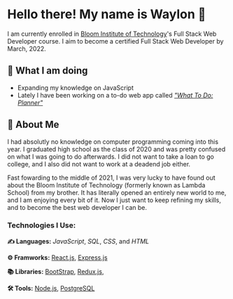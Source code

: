 # Hello there! My name is Waylon 👋
I am currently enrolled in [Bloom Institute of Technology](https://www.bloomtech.com/)'s Full Stack Web Developer course. I aim to become a certified Full Stack Web Developer by March, 2022.

## :walking: What I am doing
- Expanding my knowledge on JavaScript
- Lately I have been working on a to-do web app called [_"What To Do: Planner"_](https://github.com/DoctorWayWay/what-to-do-planner)

## :seedling: About Me
I had absolutly no knowledge on computer programming coming into this year. I graduated high school as the class of 2020 and was pretty confused on what I was going to do afterwards. I did not want to take a loan to go college, and I also did not want to work at a deadend job either.

Fast fowarding to the middle of 2021, I was very lucky to have found out about the Bloom Institute of Technology (formerly known as Lambda School) from my brother. It has literally opened an entirely new world to me, and I am enjoying every bit of it. Now I just want to keep refining my skills, and to become the best web developer I can be.

### Technologies I Use:
**:writing_hand: Languages:** _JavaScript_, _SQL_, _CSS_, and _HTML_

**:gear: Framworks:** [React.js](https://reactjs.org/), [Express.js](https://expressjs.com/)

**:books: Libraries:** [BootStrap](https://getbootstrap.com/), [Redux.js](https://redux.js.org/), 

**:hammer_and_wrench: Tools:** [Node.js](https://nodejs.org/), [PostgreSQL](https://www.postgresql.org/)

<!--
**DoctorWayWay/doctorwayway** is a ✨ _special_ ✨ repository because its `README.md` (this file) appears on your GitHub profile.

Here are some ideas to get you started:

- 🔭 I’m currently working on ...
- 🌱 I’m currently learning ...
- 👯 I’m looking to collaborate on ...
- 🤔 I’m looking for help with ...
- 💬 Ask me about ...
- 📫 How to reach me: ...
- 😄 Pronouns: ...
- ⚡ Fun fact: ...
-->
